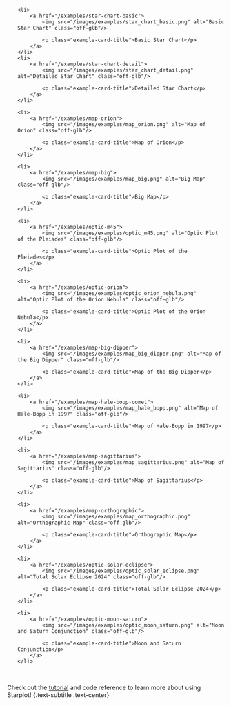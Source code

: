 <div class="grid cards examples" markdown>


<ul>

    <li>
        <a href="/examples/star-chart-basic">
            <img src="/images/examples/star_chart_basic.png" alt="Basic Star Chart" class="off-glb"/>

            <p class="example-card-title">Basic Star Chart</p>
        </a>
    </li>
    <li>
        <a href="/examples/star-chart-detail">
            <img src="/images/examples/star_chart_detail.png" alt="Detailed Star Chart" class="off-glb"/>

            <p class="example-card-title">Detailed Star Chart</p>
        </a>
    </li>

    <li>
        <a href="/examples/map-orion">
            <img src="/images/examples/map_orion.png" alt="Map of Orion" class="off-glb"/>

            <p class="example-card-title">Map of Orion</p>
        </a>
    </li>

    <li>
        <a href="/examples/map-big">
            <img src="/images/examples/map_big.png" alt="Big Map" class="off-glb"/>

            <p class="example-card-title">Big Map</p>
        </a>
    </li>

    <li>
        <a href="/examples/optic-m45">
            <img src="/images/examples/optic_m45.png" alt="Optic Plot of the Pleiades" class="off-glb"/>

            <p class="example-card-title">Optic Plot of the Pleiades</p>
        </a>
    </li>

    <li>
        <a href="/examples/optic-orion">
            <img src="/images/examples/optic_orion_nebula.png" alt="Optic Plot of the Orion Nebula" class="off-glb"/>

            <p class="example-card-title">Optic Plot of the Orion Nebula</p>
        </a>
    </li>

    <li>
        <a href="/examples/map-big-dipper">
            <img src="/images/examples/map_big_dipper.png" alt="Map of the Big Dipper" class="off-glb"/>

            <p class="example-card-title">Map of the Big Dipper</p>
        </a>
    </li>

    <li>
        <a href="/examples/map-hale-bopp-comet">
            <img src="/images/examples/map_hale_bopp.png" alt="Map of Hale-Bopp in 1997" class="off-glb"/>

            <p class="example-card-title">Map of Hale-Bopp in 1997</p>
        </a>
    </li>

    <li>
        <a href="/examples/map-sagittarius">
            <img src="/images/examples/map_sagittarius.png" alt="Map of Sagittarius" class="off-glb"/>

            <p class="example-card-title">Map of Sagittarius</p>
        </a>
    </li>

    <li>
        <a href="/examples/map-orthographic">
            <img src="/images/examples/map_orthographic.png" alt="Orthographic Map" class="off-glb"/>

            <p class="example-card-title">Orthographic Map</p>
        </a>
    </li>

    <li>
        <a href="/examples/optic-solar-eclipse">
            <img src="/images/examples/optic_solar_eclipse.png" alt="Total Solar Eclipse 2024" class="off-glb"/>

            <p class="example-card-title">Total Solar Eclipse 2024</p>
        </a>
    </li>

    <li>
        <a href="/examples/optic-moon-saturn">
            <img src="/images/examples/optic_moon_saturn.png" alt="Moon and Saturn Conjunction" class="off-glb"/>

            <p class="example-card-title">Moon and Saturn Conjunction</p>
        </a>
    </li>

</ul>


</div>

<br/>

Check out the [tutorial](tutorial.md) and code reference to learn more about using Starplot!
{.text-subtitle .text-center}

<br/>
<br/>
